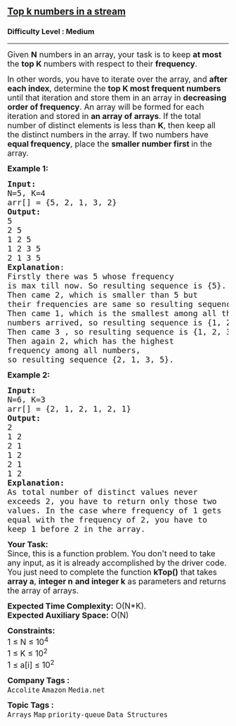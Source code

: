 <h2><a href="https://www.geeksforgeeks.org/problems/top-k-numbers3425/1">Top k numbers in a stream</a></h2><h3>Difficulty Level : Medium</h3><hr><div class="problems_problem_content__Xm_eO"><p><span style="font-size: 18px;">Given <strong>N</strong> numbers in an array, your task is to keep <strong>at most </strong>the <strong>top K </strong>numbers with respect to their <strong>frequency</strong>.</span></p>
<p><span style="font-size: 18px;">In other words, you have to iterate over the array, and <strong>after each index</strong>, determine the <strong>top K most frequent numbers </strong>until that iteration and store them in an array in <strong>decreasing order of frequency</strong>. An array will be formed for each iteration and stored in <strong>an array of arrays</strong>. If the total number of distinct elements is less than <strong>K</strong>, then keep all the distinct numbers in the array. If two numbers have <strong>equal frequency</strong>, place the <strong>smaller number first </strong>in the array.</span></p>
<p><span style="font-size: 18px;"><strong>Example 1:</strong></span></p>
<pre><span style="font-size: 18px;"><strong>Input:
</strong>N=5, K=4
arr[] = {5, 2, 1, 3, 2} 
<strong>Output:</strong> <br>5 <br>2 5 <br>1 2 5 <br>1 2 3 5 <br>2 1 3 5&nbsp;
<strong>Explanation</strong>:
Firstly there was 5 whose frequency
is max till now. So resulting sequence is {5}.
Then came 2, which is smaller than 5 but
their frequencies are same so resulting sequence is {2, 5}.<br>Then came 1, which is the smallest among all the
numbers arrived, so resulting sequence is {1, 2, 5}.<br>Then came 3 , so resulting sequence is {1, 2, 3, 5}<br>Then again 2, which has the highest
frequency among all numbers, <br>so resulting sequence {2, 1, 3, 5}.</span></pre>
<p><span style="font-size: 18px;"><strong>Example 2:</strong></span></p>
<pre><span style="font-size: 18px;"><strong>Input:
</strong>N=6, K=3
arr[] = {2, 1, 2, 1, 2, 1} 
<strong>Output:</strong> <br>2 <br>1 2 <br>2 1 <br>1 2 <br>2 1<br>1 2<br><strong>Explanation:<br></strong>As total number of distinct values never<br>exceeds 2, you have to return only those two<br>values. In the case where frequency of 1 gets<br>equal with the frequency of 2, you have to <br>keep 1 before 2 in the array.</span></pre>
<p><span style="font-size: 18px;"><strong>Your Task:</strong><br>Since, this is a function problem. You don't need to take any input, as it is already accomplished by the driver code. You just need to complete the function <strong>kTop()</strong> that takes <strong>array a</strong>,&nbsp;<strong>integer n</strong> <strong>and integer&nbsp;k</strong> as parameters and returns the array of arrays.</span></p>
<p><span style="font-size: 18px;"><strong>Expected Time Complexity:</strong> O(N*K).<br><strong>Expected Auxiliary Space:</strong> O(N)</span></p>
<p><span style="font-size: 18px;"><strong>Constraints:</strong><br>1 ≤ N ≤ 10<sup>4<br></sup></span><span style="font-size: 18px;">1 ≤ K ≤ 10<sup>2</sup><sup><br></sup>1 ≤ a[i] ≤ 10<sup>2</sup><sup>&nbsp;</sup></span></p></div><p><span style=font-size:18px><strong>Company Tags : </strong><br><code>Accolite</code>&nbsp;<code>Amazon</code>&nbsp;<code>Media.net</code>&nbsp;<br><p><span style=font-size:18px><strong>Topic Tags : </strong><br><code>Arrays</code>&nbsp;<code>Map</code>&nbsp;<code>priority-queue</code>&nbsp;<code>Data Structures</code>&nbsp;